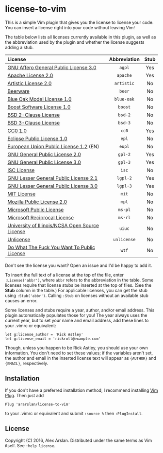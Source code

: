 # license-to-vim

This is a simple Vim plugin that gives you the license to license your code.
You can insert a license right into your code without leaving Vim!

The table below lists all licenses currently available in this plugin, as well as the abbreviation used by the plugin and whether the license suggests adding a stub.

| License | Abbreviation | Stub |
|:----------------------------------------------------------------------------------|:----------:|:---:|
| [GNU Affero General Public License 3.0](https://opensource.org/licenses/AGPL-3.0) | `agpl`     | Yes |
| [Apache License 2.0](https://opensource.org/licenses/Apache-2.0)                  | `apache`   | Yes |
| [Artistic License 2.0](https://opensource.org/licenses/Artistic-2.0)              | `artistic` | No  |
| [Beerware](https://en.wikipedia.org/wiki/Beerware)								| `beer`	 | No  |
| [Blue Oak Model License 1.0](https://blueoakcouncil.org/license/1.0.0)            | `blue-oak` | No  |
| [Boost Software License 1.0](https://opensource.org/licenses/BSL-1.0)             | `boost`    | No  |
| [BSD 2-Clause License](https://opensource.org/licenses/BSD-2-Clause)              | `bsd-2`    | No  |
| [BSD 3-Clause License](https://opensource.org/licenses/BSD-3-Clause)              | `bsd-3`    | No  |
| [CC0 1.0](https://creativecommons.org/publicdomain/zero/1.0)                      | `cc0`      | Yes |
| [Eclipse Public License 1.0](https://opensource.org/licenses/EPL-1.0)             | `epl`      | No  |
| [European Union Public License 1.2](https://joinup.ec.europa.eu/collection/eupl/eupl-text-11-12) (EN) | `eupl` | No |
| [GNU General Public License 2.0](https://opensource.org/licenses/GPL-2.0)         | `gpl-2`    | Yes |
| [GNU General Public License 3.0](https://opensource.org/licenses/GPL-3.0)         | `gpl-3`    | Yes |
| [ISC License](https://opensource.org/licenses/ISC)                                | `isc`      | No  |
| [GNU Lesser General Public License 2.1](https://opensource.org/licenses/LGPL-2.1) | `lgpl-2`   | Yes |
| [GNU Lesser General Public License 3.0](https://opensource.org/licenses/LGPL-3.0) | `lgpl-3`   | Yes |
| [MIT License](https://opensource.org/licenses/MIT)                                | `mit`      | No  |
| [Mozilla Public License 2.0](https://opensource.org/licenses/MPL-2.0)             | `mpl`      | No  |
| [Microsoft Public License](https://opensource.org/licenses/MS-PL)                 | `ms-pl`    | No  |
| [Microsoft Reciprocal License](https://opensource.org/licenses/MS-RL)             | `ms-rl`    | No  |
| [University of Illinois/NCSA Open Source License](https://opensource.org/licenses/NCSA) | `uiuc` | No |
| [Unlicense](http://unlicense.org)                                                 | `unlicense` | No  |
| [Do What The Fuck You Want To Public License](http://www.wtfpl.net)               | `wtf`      | No  |

Don't see the license you want?
Open an issue and I'd be happy to add it.

To insert the full text of a license at the top of the file, enter `:License('abbr')`, where `abbr` refers to the abbreviation in the table.
Some licenses require that license stubs be inserted at the top of files.
(See the **Stub** column in the table.)
For applicable licenses, you can get the stub using `:Stub('abbr')`.
Calling `:Stub` on licenses without an available stub causes an error.

Some licenses and stubs require a year, author, and/or email address.
This plugin automatically populates those for you!
The year always uses the current year, but to set your name and email address, add these lines to your .vimrc or equivalent:

```VimL
let g:license_author = 'Rick Astley'
let g:license_email = 'rickroll@example.com'
```

Though, unless you happen to be Rick Astley, you should use your own information.
You don't need to set these values; if the variables aren't set, the author and email in the inserted license text will appear as `{AUTHOR}` and `{EMAIL}`, respectively.

## Installation

If you don't have a preferred installation method, I recommend installing [Vim Plug](https://github.com/junegunn/vim-plug).
Then just add

```VimL
Plug 'ararslan/license-to-vim'
```

to your .vimrc or equivalent and submit `:source %` then `:PlugInstall`.

## License

Copyright (C) 2016, Alex Arslan. Distributed under the same terms as Vim itself. See `:help license`.
